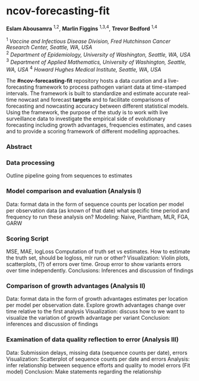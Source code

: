 # ncov-forecasting-fit

**Eslam Abousamra** <sup>1,2</sup>, **Marlin Figgins** <sup>1,3,4</sup>, **Trevor Bedford** <sup>1,4</sup>

<sup>1</sup> *Vaccine and Infectious Disease Division, Fred Hutchinson Cancer Research Center, Seattle, WA, USA* <br />
<sup>2</sup> *Department of Epidemiology, University of Washington, Seattle, WA, USA* 
<sup>3</sup> *Department of Applied Mathematics, University of Washington, Seattle, WA, USA*
<sup>4</sup> *Howard Hughes Medical Institute, Seattle, WA, USA*




The **#ncov-forecasting-fit** repository hosts a data curation and a live-forecasting framework to process pathogen variant data at time-stamped intervals. The framework is built to standardize and estimate accurate real-time nowcast and forecast **targets** and to facilitate comparisons of forecasting and nowcasting accuracy between different statistical models. Using the framework, the purpose of the study is to work with live surveillance data to investigate the empirical side of evolutionary forecasting including growth advantages, frequencies estimates, and cases and to provide a scoring framework of different modelling approaches.



### Abstract










### Data processing
Outline pipeline going from sequences to estimates 



### Model comparison and evaluation (Analysis I)

Data: format data in the form of sequence counts per location per model per observation data (as known of that date)
what specific time period and frequency to run these analysis on?
Modeling: Naive, Piantham, MLR, FGA, GARW



### Scoring Script

MSE, MAE, logLoss
Computation of truth set vs estimates. How to estimate the truth set, should be logloss, mlr run or other?
Visualization: Violin plots, scatterplots, (?) of errors over time. Group error to show variants errors over time independently.
Conclusions: Inferences and discussion of findings 


### Comparison of growth advantages (Analysis II)
Data: format data in the form of growth advantages estimates per location per model per observation date.
Explore growth advantages change over time relative to the first analysis
Visualization: discuss how to we want to visualize the variation of growth advantage per variant
Conclusion: inferences and discussion of findings

### Examination of data quality reflection to error (Analysis III)
Data: Submission delays, missing data (sequence counts per date), errors
Visualization: Scatterplot of sequence counts per date and errors
Analysis: infer relationship between sequence efforts and quality to model errors (Fit model)
Conclusion: Make statements regarding the relationship






